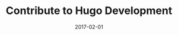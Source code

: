 ---
title: Contribute to Hugo Development
linktitle: Contribute to Hugo Development
description: Contribute to Hugo development and documentation.
date: 2017-02-01
publishdate: 2017-02-01
lastmod: 2017-02-01
tags: [contribute,tutorials]
author:
authorprofileurl:
weight:
draft: false
slug:
aliases: [/tutorials/how-to-contribute-to-hugo/]
notes:
---